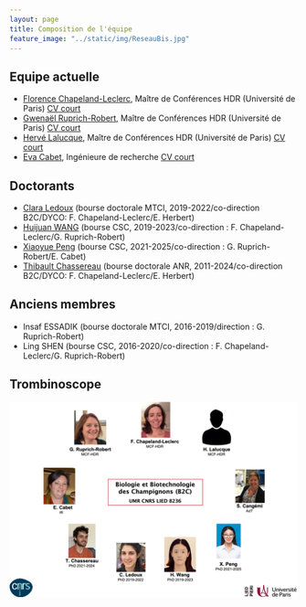 ```yaml
---
layout: page
title: Composition de l'équipe
feature_image: "../static/img/ReseauBis.jpg"
---
```


## Equipe actuelle

- [Florence Chapeland-Leclerc](mailto:florence.leclerc@parisdescartes.fr), Maître de Conférences HDR (Université de Paris)
  [CV court](/membres/florence)
- [Gwenaël Ruprich-Robert](mailto:gwenael.ruprich@u-paris.fr), Maître de Conférences HDR (Université de Paris)
  [CV court](/membres/gwenael)
- [Hervé Lalucque](mailto:herve.lalucque@univ-paris-diderot.fr), Maître de Conférences HDR (Université de Paris)
  [CV court](/membres/herve)
- [Eva Cabet](mailto:eva.cabet@u-paris.fr), Ingénieure de recherche
  [CV court](/membres/eva)


## Doctorants

- [Clara Ledoux](mailto:claraaledoux@gmail.com) (bourse doctorale MTCI, 2019-2022/co-direction B2C/DYCO: F. Chapeland-Leclerc/E. Herbert)
- [Huijuan WANG](mailto:wanghuijuan120508@gmail.com) (bourse CSC, 2019-2023/co-direction : F. Chapeland-Leclerc/G. Ruprich-Robert)
- [Xiaoyue Peng](mailto:pengxiaoyue1996@foxmail.com) (bourse CSC, 2021-2025/co-direction : G. Ruprich-Robert/E. Cabet)
- [Thibault Chassereau](mailto:) (bourse doctorale ANR, 2011-2024/co-direction B2C/DYCO: F. Chapeland-Leclerc/E. Herbert)

## Anciens membres

- Insaf ESSADIK (bourse doctorale MTCI, 2016-2019/direction : G. Ruprich-Robert)
- Ling SHEN (bourse CSC, 2016-2020/co-direction : F. Chapeland-Leclerc/G. Ruprich-Robert)

## Trombinoscope

![Equipe](/static/img/Trombinoscope2.png)
